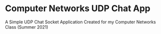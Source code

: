 # Computer Networks UDP Chat App
A Simple UDP Chat Socket Application Created for my Computer Networks Class (Summer 2021)
